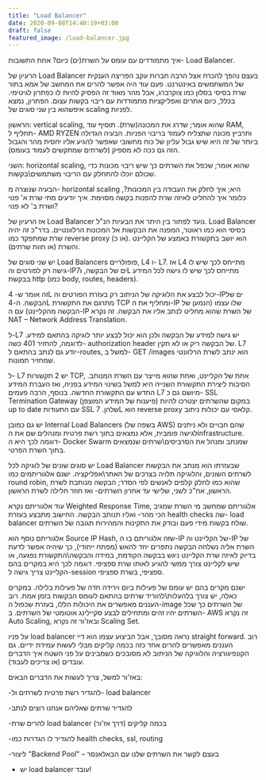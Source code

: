 ```yaml
---
title: "Load Balancer"
date: 2020-09-08T14:40:19+03:00
draft: false
featured_image: /load-balancer.jpg
---
```


איך מתמודדים עם עומס על השרת(ים) כיום? אחת התשובות- Load Balancer.

הרעיון של Load Balancer בעצם נהפך להכרח אצל הרבה חברות עקב הפריצה הענקית של המשתמשים באינטרנט. פעם עוד היה אפשר להרים את המחשב של אמא בתור שרת בסיסי בסלון כמו צוקרברג, אבל מהר מאוד זה הפסיק להיות לו כפתרון לגיטימי. בכלל, כיום אתרים ואפליקציות מתמודדות עם ריבוי בקשות עצום. הפתרון, נמצא איפשהוא בין שני סוגים של scaling לפניות.

הראשון: vertical scaling, שהוא אומר; שדרג את המכונה(שרת). תוסיף עוד RAM, תחליף ל- AMD RYZEN ותרביץ מכונה שתצליח לעמוד בריבוי הפניות. הבעיה הגדולה ביותר של זה היא שיש גבול עליון של כוח מחשובי שאפשר להגיע אליו יחסית מהר והגבול הזה גם ככה לא מספיק (לשרתים שמתקשים לעמוד בעומס).

השני: horizontal scaling, שהוא אומר; שכפל את השרתים כך שיש ריבוי מכונות כדי שכולם יוכלו להתחלק עם הריבוי משתמשים\בקשות.

הבעיה שנוצרה מ- horizontal scaling היא; איך לחלק את העבודה בין המכונות?, כלומר איך להחליט לאיזה שרת להפנות בקשה מסוימת. איך יודעים מתי שרת א' פנוי ושרת ב' לא פנוי?

אז הרעיון של Load Balancer נועד לפתור בין היתר את הבעיות הנ"ל. Load Balancer בסיסי הוא כמו ראוטר, המפנה את הבקשות אל המכונות הרלוונטיים. בדר"כ זה יהיה שרת שמתפקד כמו reverse proxy (או כ). הוא יושב בתקשורת באמצע של הקליינט והשרת (או חוות שרתים).

יש שני סוגים של Load Balancers פופולריים, L4 ו- L7. אז L4 מתייחס לכך שיש לו גישה רק לפורטים וה-IPים של הבקשה, ו7L מתייחס לכך שיש לו גישה לכל המידע בבקשת http (כמו body, routes, headers).

זה אומר ש- 4L יכול לבצע את הלוגיקה של הניתוב רק בעזרת הפורטים וה-IPים של הבקשה. ה-4L מתרגם את התקשורת TCP ומחליף את ה-IP שלו עצמו (הנמען של הבקשה מהקליינט) עם ה-IP של השרת שהוא מחליט לנתב אליו את הבקשה. זה נקרא NAT – Network Address Translation.

ל-L7 יש גישה למידע של הבקשה ולכן הוא יכול לבצע יותר לוגיקה בהתאם למידע. לדוגמה, להחזיר 401 כשה- authorization header של הבקשה ריק או לא תקין. L7 יודע גם לנתב בהתאם ל-routes, למשל ב- GET /images הוא ינתב לשרת הרלוונטי שמחזיר תמונות.

ל- L7 יש 2 תקשורות TCP, אחת של הקליינט, ואחת שהוא מייצר עם השרת המנותב. הסיבות ליצירת התקשורת השנייה היא למשל בשינוי המידע בפניה, ואז העברת המידע החדש עם התקשורת החדשה. בנוסף, הרבה פעמים L7 מיושם גם כ- SSL Termination Gateway (פיענוח של המידע המוצפן) במקום שהשרתים יצטרכו להיות up to date עם התעודות SSL שלהן. 7L הוא reverse proxy קלאסי עם יכולות ניתוב.

יש גם כמובן Internal Load Balancers (בשפה של AWS) שהם חבויים ולא ניתנים לגישה פומבית, אלא נמצאים בתוך רשת פרטית ומנהלים שם את הinfrastructure. דוגמה לכך היא ה- Docker Swarm שמנתב ומנהל את הסרביסים\שרתים שנמצאים בתוך השרת הפרטי.

יש סוגים שונים של לוגיקה לכל Load Balancer שבעזרתו הוא מנתב את הבקשות לשרתים השונים, והלוגיקה תלויה בצרכים של האתר\אפליקציה. ישנם אלגוריתמים כמו round robin, שהוא כמו לחלק קלפים לאנשים לפי הסדר; הבקשה מנותבת לשרת הראשון, אח"כ לשני, שלישי עד אחרון השרתים- ואז חוזר חלילה לשרת הראשון.

עוד אלגוריתם נקרא Weighted Response Time, אלגוריתם שמחשב מי השרת שמגיב הכי מהר- ואליו תנותב הבקשה. החישוב מתבצע בעזרת health checks שה- load balancer שולח בקשות מידי פעם ובודק את התקינות והמהירות תגובה של השרתים.

אלגוריתם נוסף הוא Source IP Hash, שזה אלגוריתם בו ה-IP של הקליינט וה-IP של השרת אליה נשלחה הבקשה נתפרים יחד להאש (מפתח ייחודי), כך שיהיה אפשר לדעת בדיוק לאיזה שרת הקליינט ניגש בבקשה הקודמת, במידה והבקשה\התקשורת נפגעה, או שיש לקליינט צורך ממשי להגיע לאותו שרת ספציפי. דוגמה לכך היא במקרים בהם הקליינט צריך גישה ל-session ספציפי, בשרת ספציפי.

ישנם מקרים בהם יש עומס של פעילות ביום וירידה חדה של פעילות בלילה. במקרים כאלה, יש צורך בלהעלות\להוריד שרתים בהתאם לעומס הבקשות בזמן אמת. רוב העננים מאפשרים את היכולות הללו, בעזרת שכפול ה-image של השרתים כך שכל השרתים יהיו זהים ומתחילים לבצע סקיילינג אוטומטי של השרתים. ב- AWS זה נקרא Auto Scaling, ובאז'ור זה נקרא Scaling Set.

על פניו load balancer נראה מסובך, אבל הביצוע עצמו הוא דיי straight forward. רוב העננים מאפשרים להרים אחד כזה בכמה קליקים מבלי לעשות עמידת ידיים. גם הקונפיגורציה והלוגיקה של הניתוב לא מסובכים כשמבינים על פני השטח איך הדברים עובדים (או צריכים לעבוד).

באז'ור למשל, צריך לעשות את הדברים הבאים:

-להגדיר רשת פרטית לשרתים ול- load balancer

-להגדיר שרתים שאליהם אנחנו רוצים לנתב

-להרים שרת load balancer (דרך אז'ור) בכמה קליקים

-להגדיר לו הגדרות כמו health checks, ssl, routing

-ליצור "Backend Pool" – בעצם לקשר את השרתים שלנו עם הבאלאנסר

- יש load balancer עובד!



